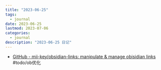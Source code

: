 ```yaml
---
title: "2023-06-25"
tags:
  - journal
date: 2023-06-25
lastmod: 2023-07-06
categories:
  - journal
description: "2023-06-25 日记"
---
```


- [GitHub - mii-key/obsidian-links: manipulate & manage obisidian links](https://github.com/mii-key/obsidian-links#convert-a-wikilink-or-html-link-to-a-markdown-link) #todo/ob优化
